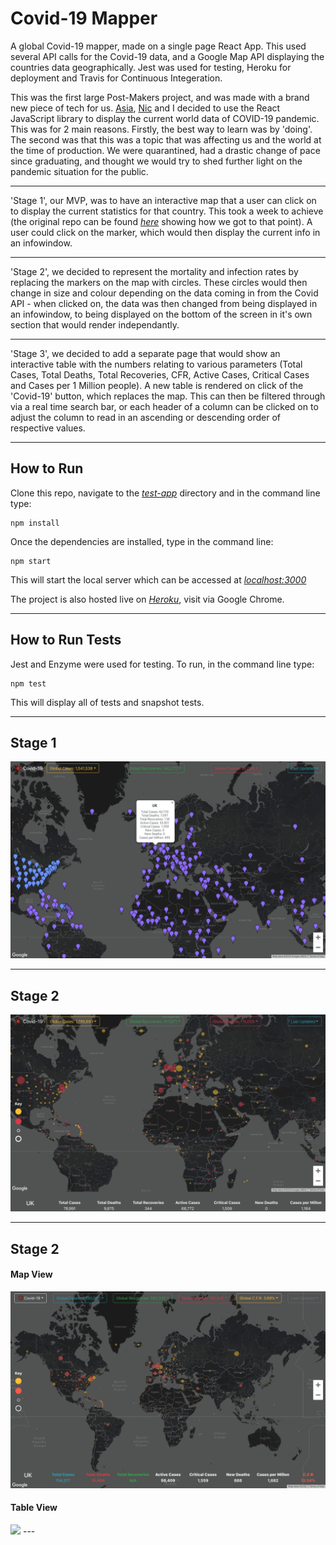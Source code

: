 # Covid-19 Mapper

A global Covid-19 mapper, made on a single page React App. This used several API calls for the Covid-19 data, and a Google Map API displaying the countries data geographically. Jest was used for testing, Heroku for deployment and Travis for Continuous Integeration. 

This was the first large Post-Makers project, and was made with a brand new piece of tech for us. [Asia](https://github.com/asiaellis5), [Nic](https://github.com/nicolasraffray) and I decided to use the React JavaScript library to display the current world data of COVID-19 pandemic. This was for 2 main reasons. Firstly, the best way to learn was by 'doing'. The second was that this was a topic that was affecting us and the world at the time of production. We were quarantined, had a drastic change of pace since graduating, and thought we would try to shed further light on the pandemic situation for the public.

---

'Stage 1', our MVP, was to have an interactive map that a user can click on to display the current statistics for that country. This took a week to achieve (the original repo can be found [_here_](https://github.com/nicolasraffray/covid-mapper) showing how we got to that point). A user could click on the marker, which would then display the current info in an infowindow.

---

'Stage 2', we decided to represent the mortality and infection rates by replacing the markers on the map with circles. These circles would then change in size and colour depending on the data coming in from the Covid API - when clicked on, the data was then changed from being displayed in an infowindow, to being displayed on the bottom of the screen in it's own section that would render independantly. 

 ---

'Stage 3', we decided to add a separate page that would show an interactive table with the numbers relating to various parameters (Total Cases, Total Deaths, Total Recoveries, CFR, Active Cases, Critical Cases and Cases per 1 Million people). A new table is rendered on click of the 'Covid-19' button, which replaces the map. This can then be filtered through via a real time search bar, or each header of a column can be clicked on to adjust the column to read in an ascending or descending order of respective values. 

---

## How to Run

Clone this repo, navigate to the [_test-app_](test-app) directory and in the command line type:

```
npm install
```

Once the dependencies are installed, type in the command line:

```
npm start
```

This will start the local server which can be accessed at [_localhost:3000_](http://localhost:3000/)

The project is also hosted live on [_Heroku_](https://covid-mapper.herokuapp.com/), visit via Google Chrome.

---

## How to Run Tests

Jest and Enzyme were used for testing. To run, in the command line type:


```
npm test
```

This will display all of tests and snapshot tests.

---

## Stage 1
<img src='./public/images/one_map.png' />

---

## Stage 2
<img src='./public/images/two_map.png' />

---

## Stage 2
#### Map View
<img src='./public/images/three_map.png' />

#### Table View
<img src='./public/images/three_stat.png' />
---